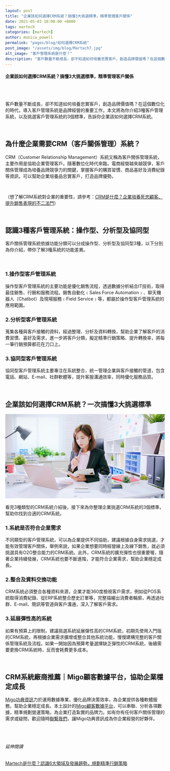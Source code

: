 ```yaml
---
layout: post
title: "企業該如何選擇CRM系統？搞懂3大挑選標準，精準管理客戶關係"
date: 2021-05-03 10:00:00 +0800
tags: martech
categories: [martech]
author: monica_powell
permalink: "pages/blog/如何選擇CRM系統"
post_image: "/assets/img/blog/Martech7.jpg"
alt_image: "客戶管理系統是什麼？"
description: "客戶數量不斷成長，卻不知道如何培養忠實客戶，創造品牌價值嗎？在這個數位化的時代..."
---
```


<div class="post-content">
  <h4>企業該如何選擇CRM系統？搞懂3大挑選標準，精準管理客戶關係</h4>
  <br><br>
  <p>
    客戶數量不斷成長，卻不知道如何培養忠實客戶，創造品牌價值嗎？在這個數位化的時代，導入客戶管理系統是品牌經營的重要工作，本文將為你介紹3種客戶管理系統，以及挑選客戶管理系統的3個標準，告訴你企業該如何選擇CRM系統。  
  </p>
  <br>  
  <h2> 為什麼企業需要CRM（客戶關係管理）系統？ </h2>
  <p>
    CRM（Customer Relationship Management）系統又稱為客戶關係管理系統，主要作用是協助企業管理客戶。隨著數位化時代來臨，電商經營越來越競爭，客戶關係管理成為培養品牌競爭力的關鍵，掌握客戶的購買習慣、商品喜好及消費紀錄等資訊，可以幫助企業培養品忠實客戶，打造品牌優勢。 
  </p>
  <br>
  <p>
    （想了解CRM系統對企業的重要性，請參考：<a href="{{site.baseurl}}/pages/blog/CRM是什麼" target="_blank">CRM是什麼？企業培養死忠顧客、提升銷售表現的不二法門</a>）
  </p>
  <br>
  <h2> 認識3種客戶管理系統：操作型、分析型及協同型 </h2>
  <p>
    客戶關係管理系統依據功能分類可以分成操作型、分析型及協同型3種，以下分別為你介紹，帶你了解3種系統的功能差異。   
  </p><br>
  <h3>1.操作型客戶管理系統 </h3>
  <p>
    操作型客戶管理系統的主要功能是優化銷售流程，透過數據分析結合IT技術，取得最佳銷售、行銷和服務流程。銷售自動化﹙Sales Force Automation﹚、聊天機器人（Chatbot）及現場服務﹙Field Service﹚等，都屬於操作型客戶管理系統的應用範圍。 
  </p>
  <h3>2.分析型客戶管理系統 </h3>
  <p>
    蒐集各種與客戶接觸的資料，經過整理、分析及資料轉換，幫助企業了解客戶的消費習慣、喜好及需求，進一步將客戶分類，擬定精準行銷策略、提升轉換率，將每一筆行銷預算都花在刀口上。
  </p>
  <h3>3.協同型客戶管理系統 </h3>
  <p>
    協同型客戶管理系統主要專注在系統整合，統一管理企業與客戶接觸的管道，包含電話、網站、E-mail、社群軟體等，提升客服溝通效率，同時優化服務品質。 
  </p>
  <br>
  <h2> 企業該如何選擇CRM系統？一次搞懂3大挑選標準 </h2>
  <div class="blog-thumb">
    <img src="/assets/img/blog/Martech7_1.jpg" alt="企業該如何選擇CRM系統？"/>​
  </div>
  <p>
    看完3種類型的CRM系統介紹後，接下來為你整理企業挑選CRM系統的3個標準，幫助你找到合適的CRM系統。  
  </p>
  <h3>1.系統是否符合企業需求 </h3>
  <p>
    不同類型的客戶管理系統，可以為企業提供不同協助，建議根據自身需求挑選，才能有效管理客戶關係，舉例來說，如果企業想要同時經營線上及線下銷售，就必須挑選具有O2O整合能力的CRM系統。此外，CRM系統的擴充彈性也很重要喔，隨著企業持續發展，CRM系統也要不斷進階，才能符合企業需求，幫助企業穩定成長。   
  </p>
  <h3>2.整合及資料交換功能 </h3>
  <p>
    CRM系統必須整合各種資料來源，企業才能360度檢視客戶需求，例如從POS系統取得消費紀錄、從ERP系統整合歷史訂單等，完整描繪出消費者輪廓，再透過社群、E-mail、簡訊等管道與客戶溝通，深入了解客戶需求。 
  </p>
  <h3>3.延展彈性高的系統 </h3>
  <p>
    如果有預算上的限制，建議挑選系統延展彈性高的CRM系統，初期先使用入門版的CRM系統，再根據企業需求擴增或整合其他系統功能，慢慢建構完整的客戶關係管理系統及流程。如果一開始因為預算考量選擇缺乏彈性的CRM系統，後續需要更換CRM系統時，反而會耗費更多成本。 
  </p>
  <br>
  <h2>
    CRM系統廠商推薦｜Migo顧客數據平台，協助企業穩定成長  
  </h2>
  <p>
    <a href="{{site.baseurl}}/" target="_blank">Migo功典資訊</a>力於運用數據專業，優化品牌決策效率，為企業提供各種軟體服務，幫助企業穩定成長。本土設計的<a href="{{site.baseurl}}/pages/services-details" target="_blank">Migo顧客數據平台</a>，可以串聯、分析各項數據，精準規劃營運策略，為企業打造紮實的品牌力。如有你有任何客戶關係管理的需求或疑問，歡迎隨時<a href="https://www.migocorp.com/pages/contact" target="_blank">聯繫我們</a>，讓Migo功典資訊成為你企業經營的好夥伴。
  </p><br><br>
  <h6 class="extend">
    延伸閱讀
  </h6>
  <p>
    <a href="{{site.baseurl}}/pages/blog/Martech是什麼" target="_blank">Martech是什麼？認識6大領域及發展趨勢，規劃精準行銷策略</a>
  </p>
</div>
